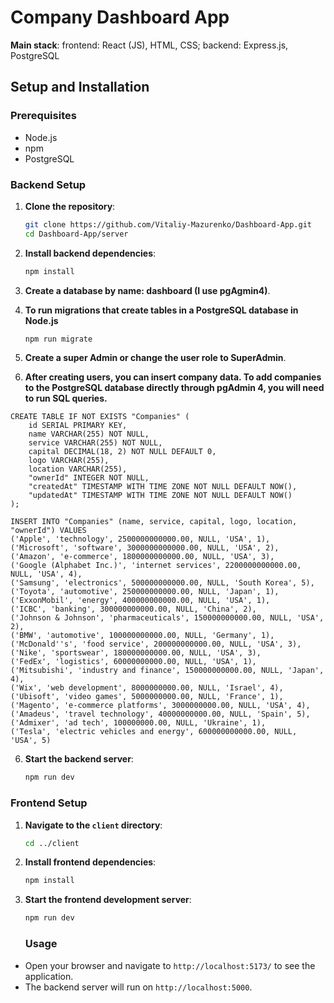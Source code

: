 # Сompany Dashboard App
**Main stack**: frontend: React (JS), HTML, CSS; backend: Express.js, PostgreSQL

## Setup and Installation

### Prerequisites

- Node.js
- npm
- PostgreSQL

### Backend Setup

1. **Clone the repository**:

   ```bash
   git clone https://github.com/Vitaliy-Mazurenko/Dashboard-App.git
   cd Dashboard-App/server

   ```
2. **Install backend dependencies**:

   ```bash
   npm install
   ```
3. **Create a database by name: dashboard (I use pgAgmin4)**.
4. **To run migrations that create tables in a PostgreSQL database in Node.js**

   ```bash
   npm run migrate
   ```

4. **Create a super Admin or change the user role to SuperAdmin**.
5. **After creating users, you can insert company data. To add companies to the PostgreSQL database directly through pgAdmin 4, you will need to run SQL queries.**
```
CREATE TABLE IF NOT EXISTS "Companies" (
    id SERIAL PRIMARY KEY,
    name VARCHAR(255) NOT NULL,
    service VARCHAR(255) NOT NULL,
    capital DECIMAL(18, 2) NOT NULL DEFAULT 0,
    logo VARCHAR(255),
    location VARCHAR(255),
    "ownerId" INTEGER NOT NULL,
    "createdAt" TIMESTAMP WITH TIME ZONE NOT NULL DEFAULT NOW(),
    "updatedAt" TIMESTAMP WITH TIME ZONE NOT NULL DEFAULT NOW()
);
```
```
INSERT INTO "Companies" (name, service, capital, logo, location, "ownerId") VALUES
('Apple', 'technology', 2500000000000.00, NULL, 'USA', 1),
('Microsoft', 'software', 3000000000000.00, NULL, 'USA', 2),
('Amazon', 'e-commerce', 1800000000000.00, NULL, 'USA', 3),
('Google (Alphabet Inc.)', 'internet services', 2200000000000.00, NULL, 'USA', 4),
('Samsung', 'electronics', 500000000000.00, NULL, 'South Korea', 5),
('Toyota', 'automotive', 250000000000.00, NULL, 'Japan', 1),
('ExxonMobil', 'energy', 400000000000.00, NULL, 'USA', 1),
('ICBC', 'banking', 300000000000.00, NULL, 'China', 2),
('Johnson & Johnson', 'pharmaceuticals', 150000000000.00, NULL, 'USA', 2),
('BMW', 'automotive', 100000000000.00, NULL, 'Germany', 1),
('McDonald''s', 'food service', 200000000000.00, NULL, 'USA', 3),
('Nike', 'sportswear', 180000000000.00, NULL, 'USA', 3),
('FedEx', 'logistics', 60000000000.00, NULL, 'USA', 1),
('Mitsubishi', 'industry and finance', 150000000000.00, NULL, 'Japan', 4),
('Wix', 'web development', 8000000000.00, NULL, 'Israel', 4),
('Ubisoft', 'video games', 5000000000.00, NULL, 'France', 1),
('Magento', 'e-commerce platforms', 3000000000.00, NULL, 'USA', 4),
('Amadeus', 'travel technology', 40000000000.00, NULL, 'Spain', 5),
('Admixer', 'ad tech', 100000000.00, NULL, 'Ukraine', 1),
('Tesla', 'electric vehicles and energy', 600000000000.00, NULL, 'USA', 5)
```
6. **Start the backend server**:
   ```bash
   npm run dev
   ```

### Frontend Setup

1. **Navigate to the `client` directory**:

   ```bash
   cd ../client
   ```

2. **Install frontend dependencies**:

   ```bash
   npm install
   ```

3. **Start the frontend development server**:
   ```bash
   npm run dev
   ```

   ### Usage

- Open your browser and navigate to `http://localhost:5173/` to see the application.
- The backend server will run on `http://localhost:5000`.
   